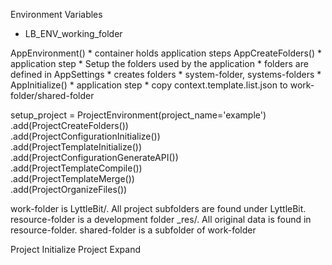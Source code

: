 
Environment Variables
* LB_ENV_working_folder

AppEnvironment()
    * container holds application steps
AppCreateFolders()
    * application step
    * Setup the folders used by the application
    * folders are defined in AppSettings
    * creates folders
        * system-folder, systems-folders
        *
AppInitialize()
    * application step
    * copy context.template.list.json to work-folder/shared-folder

setup_project = ProjectEnvironment(project_name='example')\
    .add(ProjectCreateFolders())\
    .add(ProjectConfigurationInitialize())\
    .add(ProjectTemplateInitialize())\
    .add(ProjectConfigurationGenerateAPI())\
    .add(ProjectTemplateCompile())\
    .add(ProjectTemplateMerge())\
    .add(ProjectOrganizeFiles())

work-folder is LyttleBit/. All project subfolders are found under LyttleBit.
resource-folder is a development folder _res/. All original data is found in resource-folder.
shared-folder is a subfolder of work-folder

Project Initialize
Project Expand
